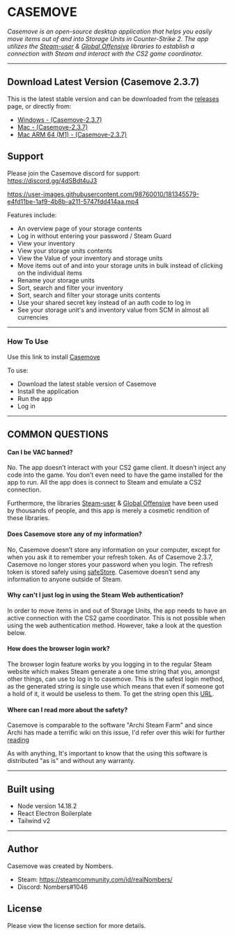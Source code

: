 # CASEMOVE

*Casemove is an open-source desktop application that helps you easily move items out of and into Storage Units in Counter-Strike 2. The app utilizes the [Steam-user](https://github.com/DoctorMcKay/node-steam-user) & [Global Offensive](https://github.com/DoctorMcKay/node-globaloffensive) libraries to establish a connection with Steam and interact with the CS2 game coordinator.* 

----

## Download Latest Version (Casemove 2.3.7)

This is the latest stable version and can be downloaded from the [releases](https://github.com/nombersDev/casemove/releases) page, or directly from:


- [Windows - (Casemove-2.3.7)](https://github.com/nombersDev/casemove/releases/download/v2.3.7/Casemove.Setup.2.3.7.exe)
- [Mac - (Casemove-2.3.7)](https://github.com/nombersDev/casemove/releases/download/v2.3.7/Casemove-2.3.7.dmg)
- [Mac ARM 64 (M1) - (Casemove-2.3.7)](https://github.com/nombersDev/casemove/releases/download/v2.3.7/Casemove-2.3.7-arm64.dmg)

## Support

Please join the Casemove discord for support: https://discord.gg/4dSBdt4uJ3

https://user-images.githubusercontent.com/98760010/181345579-e4fd11be-1af9-4b8b-a211-5747fdd414aa.mp4




Features include:
  * An overview page of your storage contents
  * Log in without entering your password / Steam Guard
  * View your inventory
  * View your storage units contents
  * View the Value of your inventory and storage units
  * Move items out of and into your storage units in bulk instead of clicking on the individual items
  * Rename your storage units
  * Sort, search and filter your inventory
  * Sort, search and filter your storage units contents
  * Use your shared secret key instead of an auth code to log in 
  * See your storage unit's and inventory value from SCM in almost all currencies


 
 
----

### How To Use

Use this link to install [Casemove](https://github.com/nombersDev/casemove/releases) 

To use:
  * Download the latest stable version of Casemove
  * Install the application
  * Run the app
  * Log in

----

## COMMON QUESTIONS
#### Can I be VAC banned?

No.
The app doesn’t interact with your CS2 game client. It doesn’t inject any code into the game. You don’t even need to have the game installed for the app to run. All the app does is connect to Steam and emulate a CS2 connection.

Furthermore, the libraries [Steam-user](https://github.com/DoctorMcKay/node-steam-user) & [Global Offensive](https://github.com/DoctorMcKay/node-globaloffensive) have been used by thousands of people, and this app is merely a cosmetic rendition of these libraries.

#### Does Casemove store any of my information?

No, Casemove doesn’t store any information on your computer, except for when you ask it to remember your refresh token. As of Casemove 2.3.7, Casemove no longer stores your password when you login. The refresh token is stored safely using [safeStore](https://www.electronjs.org/docs/latest/api/safe-storage). Casemove doesn’t send any information to anyone outside of Steam.

#### Why can't I just log in using the Steam Web authentication?

In order to move items in and out of Storage Units, the app needs to have an active connection with the CS2 game coordinator. This is not possible when using the web authentication method. However, take a look at the question below. 

#### How does the browser login work?

The browser login feature works by you logging in to the regular Steam website which makes Steam generate a one time string that you, amongst other things, can use to log in to casemove. This is the safest login method, as the generated string is single use which means that even if someone got a hold of it, it would be useless to them. To get the string open this [URL](https://steamcommunity.com/chat/clientjstoken).

#### Where can I read more about the safety?

Casemove is comparable to the software "Archi Steam Farm" and since Archi has made a terrific wiki on this issue, I'd refer over this wiki for further [reading](https://github.com/JustArchiNET/ArchiSteamFarm/wiki/FAQ#security--privacy--vac--bans--tos)

As with anything, It's important to know that the using this software is distributed "as is" and without any warranty. 

----
## Built using
- Node version 14.18.2
- React Electron Boilerplate
- Tailwind v2
----

## Author

Casemove was created by Nombers.

- Steam: https://steamcommunity.com/id/realNombers/
- Discord: Nombers#1046


## License

Please view the license section for more details. 
